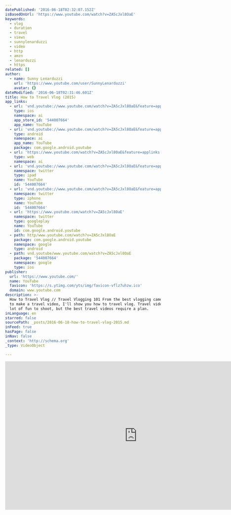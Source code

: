 ```yaml
---
datePublished: '2016-06-18T02:32:07.152Z'
isBasedOnUrl: 'https://www.youtube.com/watch?v=ZA5cJxl8OaE'
keywords:
  - vlog
  - duration
  - travel
  - views
  - sunnylenarduzzi
  - video
  - http
  - amzn
  - lenarduzzi
  - https
related: []
author:
  - name: Sunny Lenarduzzi
    url: 'https://www.youtube.com/user/SunnyLenarduzzi'
    avatar: {}
dateModified: '2016-06-18T02:31:46.601Z'
title: How to Travel Vlog (2015)
app_links:
  - url: 'vnd.youtube://www.youtube.com/watch?v=ZA5cJxl8OaE&feature=applinks'
    type: ios
    namespace: ai
    app_store_id: '544007664'
    app_name: YouTube
  - url: 'vnd.youtube://www.youtube.com/watch?v=ZA5cJxl8OaE&feature=applinks'
    type: android
    namespace: ai
    app_name: YouTube
    package: com.google.android.youtube
  - url: 'https://www.youtube.com/watch?v=ZA5cJxl8OaE&feature=applinks'
    type: web
    namespace: ai
  - url: 'vnd.youtube://www.youtube.com/watch?v=ZA5cJxl8OaE&feature=applinks'
    namespace: twitter
    type: ipad
    name: YouTube
    id: '544007664'
  - url: 'vnd.youtube://www.youtube.com/watch?v=ZA5cJxl8OaE&feature=applinks'
    namespace: twitter
    type: iphone
    name: YouTube
    id: '544007664'
  - url: 'https://www.youtube.com/watch?v=ZA5cJxl8OaE'
    namespace: twitter
    type: googleplay
    name: YouTube
    id: com.google.android.youtube
  - path: http/www.youtube.com/watch?v=ZA5cJxl8OaE
    package: com.google.android.youtube
    namespace: google
    type: android
  - path: vnd.youtube/www.youtube.com/watch?v=ZA5cJxl8OaE
    package: '544007664'
    namespace: google
    type: ios
publisher:
  url: 'https://www.youtube.com/'
  name: YouTube
  favicon: 'https://s.ytimg.com/yts/img/favicon-vflz7uhzw.ico'
  domain: www.youtube.com
description: >-
  How to Travel Vlog // Travel Vlogging 101 From the best vlogging camera to how
  to make a travel video, I'll show you how to travel vlog. Travel videos are a
  lot of fun to shoot, but the best travel videos require a plan.
inLanguage: en
starred: false
sourcePath: _posts/2016-06-18-how-to-travel-vlog-2015.md
inFeed: true
hasPage: false
inNav: false
_context: 'http://schema.org'
_type: VideoObject

---
```

<iframe src="https://cdn.embedly.com/widgets/media.html?src=https%3A%2F%2Fwww.youtube.com%2Fembed%2FZA5cJxl8OaE%3Ffeature%3Doembed&amp;url=http%3A%2F%2Fwww.youtube.com%2Fwatch%3Fv%3DZA5cJxl8OaE&amp;image=https%3A%2F%2Fi.ytimg.com%2Fvi%2FZA5cJxl8OaE%2Fhqdefault.jpg&amp;key=b7d04c9b404c499eba89ee7072e1c4f7&amp;type=text%2Fhtml&amp;schema=youtube" width="854" height="480" scrolling="no" frameborder="0" allowfullscreen="" style=""></iframe>